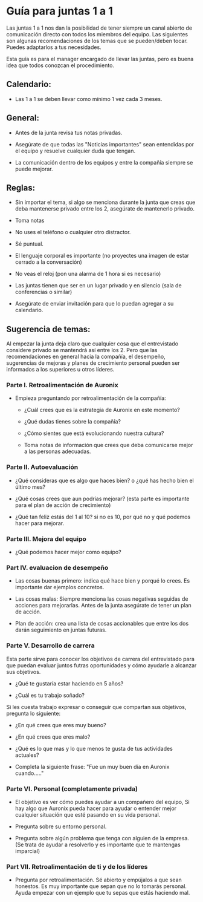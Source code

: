 # Guía para juntas 1 a 1

Las juntas 1 a 1 nos dan la posibilidad de tener siempre un canal abierto de comunicación directo con todos los miembros del equipo.
Las siguientes son algunas recomendaciones de los temas que se pueden/deben tocar. Puedes adaptarlos a tus necesidades.

Esta guía es para el manager encargado de llevar las juntas, pero es buena idea que todos conozcan el procedimiento.

## Calendario:

* Las 1 a 1 se deben llevar como mínimo 1 vez cada 3 meses.

## General:

* Antes de la junta revisa tus notas privadas.

* Asegúrate de que todas las "Noticias importantes" sean entendidas por el equipo y resuelve cualquier duda que tengan.

* La comunicación dentro de los equipos y entre la compañía siempre se puede mejorar.

## Reglas:

* Sin importar el tema, si algo se menciona durante la junta que creas que deba mantenerse privado entre los 2, asegúrate de mantenerlo privado.

* Toma notas

* No uses el teléfono o cualquier otro distractor.

* Sé puntual.

* El lenguaje corporal es importante (no proyectes una imagen de estar cerrado a la conversación)

* No veas el reloj (pon una alarma de 1 hora si es necesario)

* Las juntas tienen que ser en un lugar privado y en silencio (sala de conferencias o similar)

* Asegúrate de enviar invitación para que lo puedan agregar a su calendario.


## Sugerencia de temas:

Al empezar la junta deja claro que cualquier cosa que el entrevistado considere privado se mantendrá así entre los 2. Pero que las recomendaciones en general hacia la compañía, el desempeño, sugerencias de mejoras y planes de crecimiento personal pueden ser informados a los superiores u otros líderes.

### Parte I. Retroalimentación de Auronix

* Empieza preguntando por retroalimentación de la compañía:

    * ¿Cuál crees que es la estrategia de Auronix en este momento?

    * ¿Qué dudas tienes sobre la compañía?

    * ¿Cómo sientes que está evolucionando nuestra cultura?

    * Toma notas de información que crees que deba comunicarse mejor a las personas adecuadas.

### Parte II. Autoevaluación

* ¿Qué consideras que es algo que haces bien? o ¿qué has hecho bien el último mes?

* ¿Qué cosas crees que aun podrías mejorar? (esta parte es importante para el plan de acción de crecimiento)

* ¿Qué tan feliz estás del 1 al 10? si no es 10, por qué no y qué podemos hacer para mejorar.

### Parte III. Mejora del equipo

* ¿Qué podemos hacer mejor como equipo?

### Part IV. evaluacion de desempeño

* Las cosas buenas primero: indica qué hace bien y porqué lo crees. Es importante dar ejemplos concretos.

* Las cosas malas: Siempre menciona las cosas negativas seguidas de acciones para mejorarlas. Antes de la junta asegúrate de tener un plan de acción.

* Plan de acción: crea una lista de cosas accionables que entre los dos darán seguimiento en juntas futuras.

### Parte V. Desarrollo de carrera

Esta parte sirve para conocer los objetivos de carrera del entrevistado para que puedan evaluar juntos futras oportunidades y cómo ayudarle a alcanzar sus objetivos.

* ¿Qué te gustaría estar haciendo en 5 años?

* ¿Cuál es tu trabajo soñado?

Si les cuesta trabajo expresar o conseguir que compartan sus objetivos, pregunta lo siguiente:

* ¿En qué crees que eres muy bueno?

* ¿En qué crees que eres malo?

* ¿Qué es lo que mas y lo que menos te gusta de tus actividades actuales?

* Completa la siguiente frase: "Fue un muy buen día en Auronix cuando....."

### Parte VI. Personal **(completamente privada)**

* El objetivo es ver cómo puedes ayudar a un compañero del equipo, Si hay algo que Auronix pueda hacer para ayudar o entender mejor cualquier situación que esté pasando en su vida personal.

* Pregunta sobre su entorno personal.

* Pregunta sobre algún problema que tenga con alguien de la empresa. (Se trata de ayudar a resolverlo y es importante que te mantengas imparcial)

### Part VII. Retroalimentación de ti y de los líderes

* Pregunta por retroalimentación. Sé abierto y empújalos a que sean honestos. Es muy importante que sepan que no lo tomarás personal. Ayuda empezar con un ejemplo que tu sepas que estás haciendo mal.
